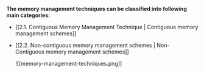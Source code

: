  
 **The memory management techniques can be classified into following main categories:**

- [[2.1. Contiguous Memory Management Technique | Contiguous memory management schemes]]
- [[2.2. Non-contiguous memory management schemes | Non-Contiguous memory management schemes]]


  ![[memory-management-techniques.png]]

